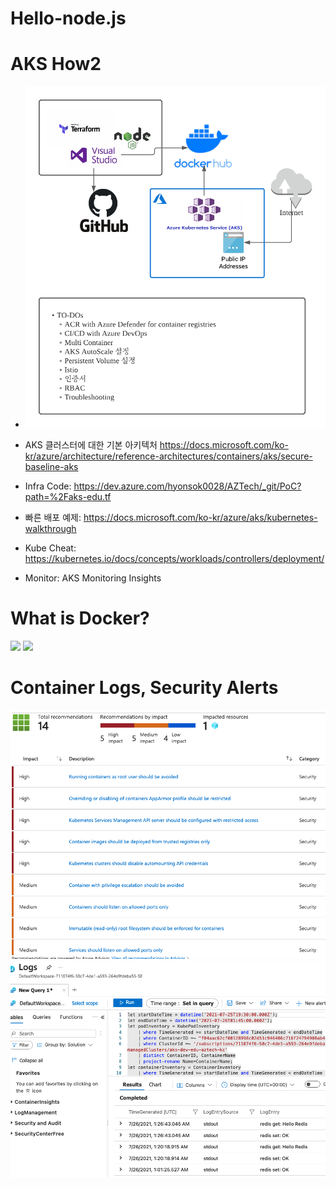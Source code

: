 # Hello-node.js

# AKS How2

* <img src="/images/Edu AKS Example Diagram.png" />

* AKS 클러스터에 대한 기본 아키텍처 https://docs.microsoft.com/ko-kr/azure/architecture/reference-architectures/containers/aks/secure-baseline-aks
* Infra Code: https://dev.azure.com/hyonsok0028/AZTech/_git/PoC?path=%2Faks-edu.tf
* 빠른 배포 예제: https://docs.microsoft.com/ko-kr/azure/aks/kubernetes-walkthrough
* Kube Cheat: https://kubernetes.io/docs/concepts/workloads/controllers/deployment/
* Monitor: AKS Monitoring Insights

# What is Docker?
<img src="https://miro.medium.com/max/700/1*X_lC2IBuIcRVtlcJ7vsPog.png" />
<img src="https://codeahoy.com/img/dockercontainers/containers-on-box.png" />

# Container Logs, Security Alerts
<img src="/images/security-recommendation-az-aks.png">
<img src="/images/container-log-az-aks.png">

